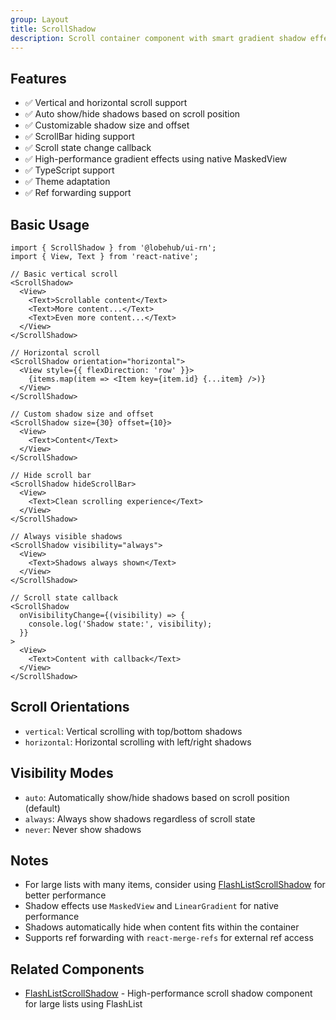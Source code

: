 ```yaml
---
group: Layout
title: ScrollShadow
description: Scroll container component with smart gradient shadow effects that automatically show/hide based on scroll state.
---
```


## Features

- ✅ Vertical and horizontal scroll support
- ✅ Auto show/hide shadows based on scroll position
- ✅ Customizable shadow size and offset
- ✅ ScrollBar hiding support
- ✅ Scroll state change callback
- ✅ High-performance gradient effects using native MaskedView
- ✅ TypeScript support
- ✅ Theme adaptation
- ✅ Ref forwarding support

## Basic Usage

```tsx
import { ScrollShadow } from '@lobehub/ui-rn';
import { View, Text } from 'react-native';

// Basic vertical scroll
<ScrollShadow>
  <View>
    <Text>Scrollable content</Text>
    <Text>More content...</Text>
    <Text>Even more content...</Text>
  </View>
</ScrollShadow>

// Horizontal scroll
<ScrollShadow orientation="horizontal">
  <View style={{ flexDirection: 'row' }}>
    {items.map(item => <Item key={item.id} {...item} />)}
  </View>
</ScrollShadow>

// Custom shadow size and offset
<ScrollShadow size={30} offset={10}>
  <View>
    <Text>Content</Text>
  </View>
</ScrollShadow>

// Hide scroll bar
<ScrollShadow hideScrollBar>
  <View>
    <Text>Clean scrolling experience</Text>
  </View>
</ScrollShadow>

// Always visible shadows
<ScrollShadow visibility="always">
  <View>
    <Text>Shadows always shown</Text>
  </View>
</ScrollShadow>

// Scroll state callback
<ScrollShadow
  onVisibilityChange={(visibility) => {
    console.log('Shadow state:', visibility);
  }}
>
  <View>
    <Text>Content with callback</Text>
  </View>
</ScrollShadow>
```

## Scroll Orientations

- `vertical`: Vertical scrolling with top/bottom shadows
- `horizontal`: Horizontal scrolling with left/right shadows

## Visibility Modes

- `auto`: Automatically show/hide shadows based on scroll position (default)
- `always`: Always show shadows regardless of scroll state
- `never`: Never show shadows

## Notes

- For large lists with many items, consider using [FlashListScrollShadow](./FlashListScrollShadow) for better performance
- Shadow effects use `MaskedView` and `LinearGradient` for native performance
- Shadows automatically hide when content fits within the container
- Supports ref forwarding with `react-merge-refs` for external ref access

## Related Components

- [FlashListScrollShadow](./FlashListScrollShadow) - High-performance scroll shadow component for large lists using FlashList
